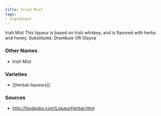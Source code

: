 ```yaml
---
title: Irish Mist
tags:
- ingredient
---
```

Irish Mist This liqueur is based on Irish whiskey, and is flavored with herbs and honey. Substitutes: Drambuie OR Glayva

### Other Names

* Irish Mist

### Varieties

* [[herbal-liqueurs]]

### Sources
* http://foodsubs.com/LiqueurHerbal.html
